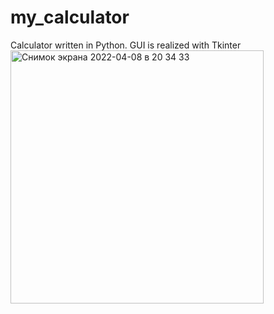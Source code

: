 # my_calculator
Calculator written in Python. GUI is realized with Tkinter
<img width="405" alt="Снимок экрана 2022-04-08 в 20 34 33" src="https://user-images.githubusercontent.com/78733510/162493079-db5ea0cb-bf59-4e2d-a02c-193740c6bf8a.png">
